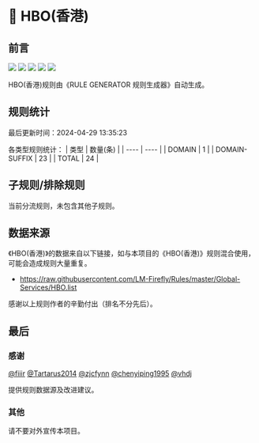 # 🦙 HBO(香港)

## 前言

![](https://shields.io/badge/-移除重复规则-ff69b4) ![](https://shields.io/badge/-DOMAIN与DOMAIN--SUFFIX合并-green) ![](https://shields.io/badge/-DOMAIN--SUFFIX间合并-critical) ![](https://shields.io/badge/-DOMAIN--SUFFIX与DOMAIN--KEYWORD合并-blue) ![](https://shields.io/badge/-IP--CIDR(6)合并-blueviolet) 

HBO(香港)规则由《RULE GENERATOR 规则生成器》自动生成。

## 规则统计

最后更新时间：2024-04-29 13:35:23

各类型规则统计：
| 类型 | 数量(条)  | 
| ---- | ----  |
| DOMAIN | 1  | 
| DOMAIN-SUFFIX | 23  | 
| TOTAL | 24  | 


## 子规则/排除规则


当前分流规则，未包含其他子规则。

## 数据来源

《HBO(香港)》的数据来自以下链接，如与本项目的《HBO(香港)》规则混合使用，可能会造成规则大量重复。

- https://raw.githubusercontent.com/LM-Firefly/Rules/master/Global-Services/HBO.list


感谢以上规则作者的辛勤付出（排名不分先后）。

## 最后

### 感谢

[@fiiir](https://github.com/fiiir) [@Tartarus2014](https://github.com/Tartarus2014) [@zjcfynn](https://github.com/zjcfynn) [@chenyiping1995](https://github.com/chenyiping1995) [@vhdj](https://github.com/vhdj)

提供规则数据源及改进建议。

### 其他

请不要对外宣传本项目。
